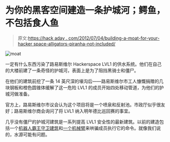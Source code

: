 # 为你的黑客空间建造一条护城河；鳄鱼，不包括食人鱼

> 原文:[https://hack aday . com/2012/07/04/building-a-moat-for-your-hacker space-alligators-piranha-not-included/](https://hackaday.com/2012/07/04/building-a-moat-for-your-hackerspace-alligators-piranhas-not-included/)

![](../Images/f75cad2e08ad15a794d7ebccd976f712.png "moat")

一定有什么东西污染了路易斯维尔 Hackerspace LVL1 的供水系统。他们在自己的大楼前建了一条奇怪的护城河，表面上是为了阻挡黑骑士和僵尸。

在他们的建筑前挖了一条 14 英尺深的壕沟后——路易斯维尔市工人慷慨捐赠的几块钢板和橙色圆锥体缓解了这一危险 LVL1 的成员开始四处移动管道，为他们的护城河做准备。

官方上，路易斯维尔市议会认为这个项目将是一个喷泉和反射池。市政厅似乎很友好；路易斯维尔商会询问了将 LVL1 纳入明年德比巡回赛的事宜。

几乎没有僵尸的护城河建筑是一系列提高 LVL1 安全性的最新建筑。以前的建造包括一个[机器人霸王守卫建筑](http://hackaday.com/2012/02/20/robot-overlords-require-chores-in-return-for-technological-access/)和[一个机械臂](http://wiki.lvl1.org/Disturbing_Robot_Project)来哄骗成员执行它的命令。就像我们说的，水源可能有问题。